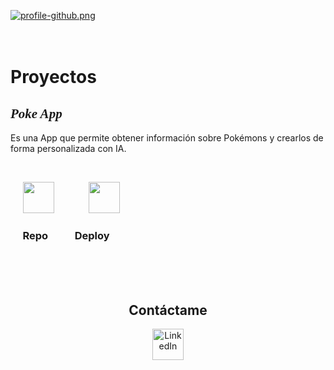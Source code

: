 [![profile-github.png](https://i.postimg.cc/m22vJ3Xk/profile-github.png)](https://postimg.cc/23M9BWfN)
<br>
<br>
<br>
# Proyectos

<h2 style="font-family: cursive;"><b><i> Poke App</i></b></h2>
<p>Es una App que permite obtener información sobre Pokémons y crearlos de forma personalizada con IA.</p>
<br>

<span>    </span> 
<a href="https://github.com/g4s70n" target="_blank"><img width='50' src='https://i.postimg.cc/rmJMj6Wh/Proyecto-nuevo.png'/></a> <span>            </span>  <a href="https://g4s70n.github.io/poke" target="_blank"><img width='50' src='https://i.postimg.cc/tT15b6tW/Proyecto-nuevo.png'/></a>
<h3><span>     </span>Repo<span>           </span>Deploy</h3>

<br>
<br>
<br>

<div align="center">
<h2>Contáctame</h2>  
<a href="https://www.linkedin.com/in/gaston-nieto">
  <img width="50px" src="https://i.postimg.cc/BQVDsTGM/icon-link.png" alt="LinkedIn">
</a>

</div>
